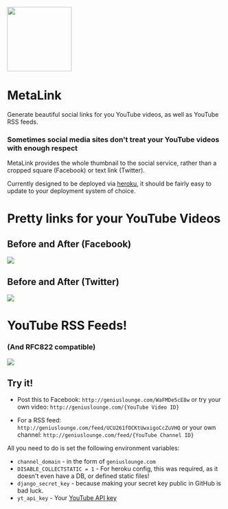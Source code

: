 <img src="https://geniuslounge.github.io/share2/images/gllogo.png" width=150px> </img>
# MetaLink

Generate beautiful social links for you YouTube videos, as well as YouTube RSS feeds.

### Sometimes social media sites don't treat your YouTube videos with enough respect
MetaLink provides the whole thumbnail to the social service, rather than a cropped square (Facebook) or text link (Twitter).

Currently designed to be deployed via [heroku](http://heroku.com), it should be fairly easy to update to your deployment system of choice.

# Pretty links for your YouTube Videos
## Before and After (Facebook)
![](https://geniuslounge.github.io/share2/images/facebook.png)


## Before and After (Twitter)
![](https://geniuslounge.github.io/share2/images/twitter.png)



# YouTube RSS Feeds!
### (And RFC822 compatible)
![](https://geniuslounge.github.io/share2/images/rss.png)


## Try it!
* Post this to Facebook: `http://geniuslounge.com/WaFMDe5cE8w`
or try your own video: `http://geniuslounge.com/{YouTube Video ID}`

* For a RSS feed: `http://geniuslounge.com/feed/UCU261fOCKtUwxigoCcZuVHQ`
or your own channel: `http://geniuslounge.com/feed/{YouTube Channel ID}`




All you need to do is set the following environment variables:

* `channel_domain` - in the form of `geniuslounge.com`
* `DISABLE_COLLECTSTATIC = 1` - For heroku config, this was required, as it doesn't even have a DB, or defined static files!
* `django_secret_key` - because making your secret key public in GitHub is bad luck.
* `yt_api_key` - Your [YouTube API key](https://console.cloud.google.com/apis/library/youtube.googleapis.com?q=youtube)
